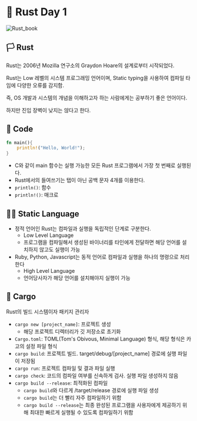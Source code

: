 # 🦀 Rust Day 1

![Rust_book](https://w.namu.la/s/93e2abc7d38a7aa68fc6e8af65e5719040f67b6640b87efe5d304d4d27af3b4d149e5acc6b854d37974f816de9a6694510278cce5c2fa47edae024c6377d5eeed0ee50a7c9d65f8ceaeca30bc587a6a6254bdf4f2dbdc0dab375ed2a28caa6e7b4dfaa9dbbff6feea3838eb7af328947)

## 🏳️ Rust

Rust는 2006년 Mozilla 연구소의 Graydon Hoare의 설계로부터 시작되었다.

Rust는 Low 레벨의 시스템 프로그래밍 언어이며, Static typing을 사용하여 컴파일 타임에 다양한 오류를 감지함.

즉, OS 개발과 시스템의 개념을 이해하고자 하는 사람에게는 공부하기 좋은 언어이다.

하지만 진입 장벽이 낮지는 않다고 한다.

## 🏴 Code

```rust
fn main(){
    println!("Hello, World!");
}
```

- C와 같이 main 함수는 실행 가능한 모든 Rust 프로그램에서 가장 첫 번째로 실행된다.
- Rust에서의 들여쓰기는 탭이 아닌 공백 문자 4개를 이용한다.
- `println()`: 함수
- `println!()`: 매크로

## 🏴‍☠️ Static Language

- 정적 언어인 Rust는 컴파일과 실행을 독립적인 단계로 구분한다.
  - Low Level Language
  - 프로그램을 컴파일해서 생성된 바이너리를 타인에게 전달하면 해당 언어를 설치하지 않고도 실행이 가능
- Ruby, Python, Javascript는 동적 언어로 컴파일과 실행을 하나의 명령으로 처리한다
  - High Level Language
  - 언어당사자가 해당 언어를 설치해야지 실행이 가능

## 🏁 Cargo

Rust의 빌드 시스템이자 패키지 관리자

- `cargo new [project_name]`: 프로젝트 생성
  - 해당 프로젝트 디렉터리가 깃 저장소로 초기화
- `Cargo.toml`: TOML(Tom's Obivous, Minimal Language) 형식, 해당 형식은 카고의 설정 파일 형식
- `cargo build`: 프로젝트 빌드. target/debug/[project_name] 경로에 실행 파일이 저장됨
- `cargo run`: 프로젝트 컴파일 및 결과 파일 실행
- `cargo check`: 코드의 컴파일 여부를 신속하게 검사. 실행 파일 생성하지 않음
- `cargo build --release`: 최적화된 컴파일
  - `cargo build`와 다르게 /target/release 경로에 실행 파일 생성
  - `cargo build`는 더 빨리 자주 컴파일하기 위함
  - `cargo build --release`는 최종 완성된 프로그램을 사용자에게 제공하기 위해 최대한 빠르게 실행될 수 있도록 컴파일하기 위함